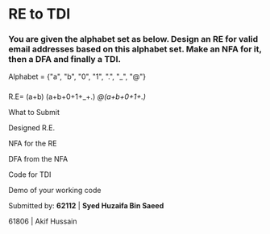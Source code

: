 # RE to TDI #
### You are given the alphabet set as below. Design an RE for valid email addresses based on this alphabet set.  Make an NFA for it, then a DFA and finally a TDI.

Alphabet = {"a", "b", "0", "1", ".", "_", "@"}
 ###

R.E= (a+b) (a+b+0+1+_+.) *@(a+b+0+1+.)*


What to Submit

Designed R.E.

NFA for the RE

DFA from the NFA

Code for TDI

Demo of your working code

Submitted by: **62112** | **Syed Huzaifa Bin Saeed** <!--this is the group leader in bold-->

61806 | Akif Hussain
